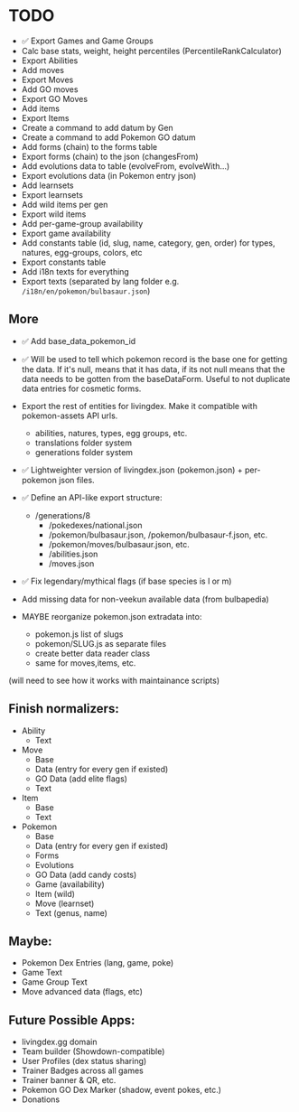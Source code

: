 # TODO

- ✅ Export Games and Game Groups
- Calc base stats, weight, height percentiles (PercentileRankCalculator)
- Export Abilities
- Add moves  
- Export Moves
- Add GO moves
- Export GO Moves
- Add items
- Export Items  
- Create a command to add datum by Gen
- Create a command to add Pokemon GO datum
- Add forms (chain) to the forms table
- Export forms (chain) to the json (changesFrom)
- Add evolutions data to table (evolveFrom, evolveWith...)
- Export evolutions data (in Pokemon entry json)
- Add learnsets
- Export learnsets
- Add wild items per gen
- Export wild items
- Add per-game-group availability
- Export game availability
- Add constants table (id, slug, name, category, gen, order) 
   for types, natures, egg-groups, colors, etc
- Export constants table
- Add i18n texts for everything
- Export texts (separated by lang folder e.g. `/i18n/en/pokemon/bulbasaur.json`)


## More

- ✅ Add base_data_pokemon_id
- ✅ Will be used to tell which pokemon record is the base one for
    getting the data. If it's null, means that it has data, if its not
    null means that the data needs to be gotten from the baseDataForm.
    Useful to not duplicate data entries for cosmetic forms.
- Export the rest of entities for livingdex. Make it compatible with
  pokemon-assets API urls.
    - abilities, natures, types, egg groups, etc.
    - translations folder system
    - generations folder system

- ✅ Lightweighter version of livingdex.json (pokemon.json) +
  per-pokemon json files.

- ✅ Define an API-like export structure:
    - /generations/8
      - /pokedexes/national.json
      - /pokemon/bulbasaur.json, /pokemon/bulbasaur-f.json, etc.
      - /pokemon/moves/bulbasaur.json, etc.
      - /abilities.json
      - /moves.json

- ✅ Fix legendary/mythical flags (if base species is l or m)
- Add missing data for non-veekun available data (from bulbapedia)
- MAYBE reorganize pokemon.json extradata into:
    - pokemon.js list of slugs
    - pokemon/SLUG.js as separate files
    - create better data reader class
    - same for moves,items, etc.
  
(will need to see how it works with maintainance scripts)



## Finish normalizers:

- Ability
  - Text
- Move
  - Base
  - Data (entry for every gen if existed)
  - GO Data (add elite flags)
  - Text
- Item
  - Base
  - Text
- Pokemon
  - Base
  - Data (entry for every gen if existed)
  - Forms
  - Evolutions
  - GO Data (add candy costs)
  - Game (availability)
  - Item (wild)
  - Move (learnset)
  - Text (genus, name)
  

## Maybe:

- Pokemon Dex Entries (lang, game, poke)
- Game Text
- Game Group Text
- Move advanced data (flags, etc)
  
## Future Possible Apps:

- livingdex.gg domain
- Team builder (Showdown-compatible)
- User Profiles (dex status sharing)
- Trainer Badges across all games
- Trainer banner & QR, etc.  
- Pokemon GO Dex Marker (shadow, event pokes, etc.)
- Donations


